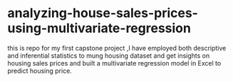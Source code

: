 # analyzing-house-sales-prices-using-multivariate-regression
this is repo for  my first capstone project ,I have employed both descriptive and inferential statistics to mung housing dataset and get insights on housing sales prices and built a multivariate regression model in Excel to predict housing price.
